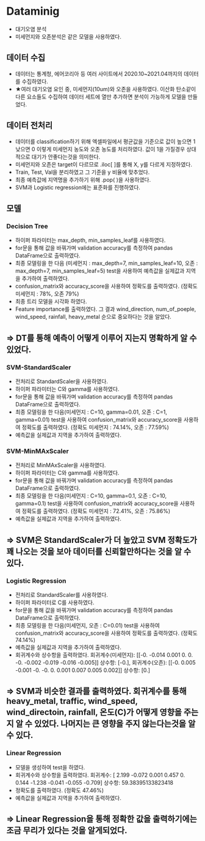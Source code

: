 # Dataminig
* 대기오염 분석
* 미세먼지와 오존분석은 같은 모델을 사용하였다.

## 데이터 수집
 * 데이터는 통계청, 에어코리아 등 여러 사이트에서 2020.10~2021.04까지의 데이터를 수집하였다.
 * ★여러 대기오염 요인 중, 미세먼지(10um)와 오존을 사용하였다. 이산화 탄소같이 다른 요소들도 수집하여 데이터 세트에 열만 추가하면 분석이 가능하게 모델을 만들었다.

## 데이터 전처리
 * 데이터를 classification하기 위해 엑셀파일에서 평균값을 기준으로 값이 높으면 1 낮으면 0 이렇게 미세먼지 농도와 오존 농도를 처리하였다. 값이 1을 가질경우 상대적으로 대기가 안좋다는것을 의미한다.
 * 미세먼지와 오존은 target이 다르므로 .iloc[ ]를 통해 X, y를 다르게 지정하였다.
 * Train, Test, Val을 분리하였고 그 기준을 y 비율에 맞추었다.
 * 최종 예측값에 지역명을 추가하기 위해 .pop( )을 사용하였다.
 * SVM과 Logistic regression에는 표준화를 진행하였다.

## 모델
### Decision Tree
* 하이퍼 파라미터는 max_depth, min_samples_leaf를 사용하였다.
* for문을 통해 값을 바꿔가며 validation accuracy를 측정하여 pandas DataFrame으로 출력하였다.
* 최종 모델링을 한 다음 (미세먼지 : max_depth=7, min_samples_leaf=10, 오존 : max_depth=7, min_samples_leaf=5) test을 사용하여 예측값을 실제값과 지역을 추가하여 출력하였다.
* confusion_matrix와 accuracy_score을 사용하여 정확도를 출력하였다. (정확도 미세먼지 : 78%, 오존 79%)
* 최종 트리 모델을 시각화 하였다.
* Feature importance를 출력하였다. 그 결과 wind_direction, num_of_poeple, wind_speed, rainfall, heavy_metal 순으로 중요하다는 것을 알았다.
## => DT를 통해 예측이 어떻게 이루어 지는지 명확하게 알 수 있었다.

### SVM-StandardScaler
* 전처리로 StandardScaler을 사용하였다.
* 하이퍼 파라미터는 C와 gamma를 사용하였다.
* for문을 통해 값을 바꿔가며 validation accuracy를 측정하여 pandas DataFrame으로 출력하였다.
* 최종 모델링을 한 다음(미세먼지 : C=10, gamma=0.01, 오존 : C=1, gamma=0.01) test을 사용하여 confusion_matrix와 accuracy_score을 사용하여 정확도를 출력하였다. (정확도 미세먼지 :  74.14%, 오존 : 77.59%) 
* 예측값을 실제값과 지역을 추가하여 출력하였다.
### SVM-MinMAxScaler
* 전처리로 MinMAxScaler을 사용하였다.
* 하이퍼 파라미터는 C와 gamma를 사용하였다.
* for문을 통해 값을 바꿔가며 validation accuracy를 측정하여 pandas DataFrame으로 출력하였다.
* 최종 모델링을 한 다음(미세먼지 : C=10, gamma=0.1, 오존 : C=10, gamma=0.1) test을 사용하여 confusion_matrix와 accuracy_score을 사용하여 정확도를 출력하였다. (정확도 미세먼지 : 72.41%, 오존 : 75.86%)
* 예측값을 실제값과 지역을 추가하여 출력하였다.
## => SVM은 StandardScaler가 더 높았고 SVM 정확도가 꽤 나오는 것을 보아 데이터를 신뢰할만하다는 것을 알 수 있다.

### Logistic Regression
* 전처리로 StandardScaler를 사용하였다.
* 하이퍼 파라미터로 C를 사용하였다.
* for문을 통해 값을 바꿔가며 validation accuracy를 측정하여 pandas DataFrame으로 출력하였다.
* 최종 모델링을 한 다음(미세먼지, 오존 : C=0.01) test을 사용하여 confusion_matrix와 accuracy_score을 사용하여 정확도를 출력하였다. (정확도 74.14%)
* 예측값을 실제값과 지역을 추가하여 출력하였다.
* 회귀계수와 상수항을 출력하였다. 회귀계수(미세먼지): [[-0.    -0.014  0.001  0.     0.    -0.    -0.002 -0.019 -0.016 -0.005]]  상수항: [-0.], 회귀계수(오존): [[-0.     0.005 -0.001 -0.    -0.     0.     0.001  0.007  0.005  0.002]]  상수항: [0.]
## => SVM과 비슷한 결과를 출력하였다. 회귀계수를 통해 heavy_metal, traffic, wind_speed, wind_directoin, rainfall, 온도(C)가 어떻게 영향을 주는지 알 수 있었다. 나머지는 큰 영향을 주지 않는다는것을 알 수 있다.

### Linear Regression
* 모델을 생성하여 test을 하였다.
* 회귀계수와 상수항을 출력하였다. 회귀계수: [ 2.199 -0.072  0.001  0.457  0.     0.144 -1.238 -0.041 -0.055 -0.709]  상수항: 59.38395133823418
* 정확도를 출력하였다. (정확도 47.46%)
* 예측값을 실제값과 지역을 추가하여 출력하였다.
## => Linear Regression을 통해 정확한 값을 출력하기에는 조금 무리가 있다는 것을 알게되었다.

